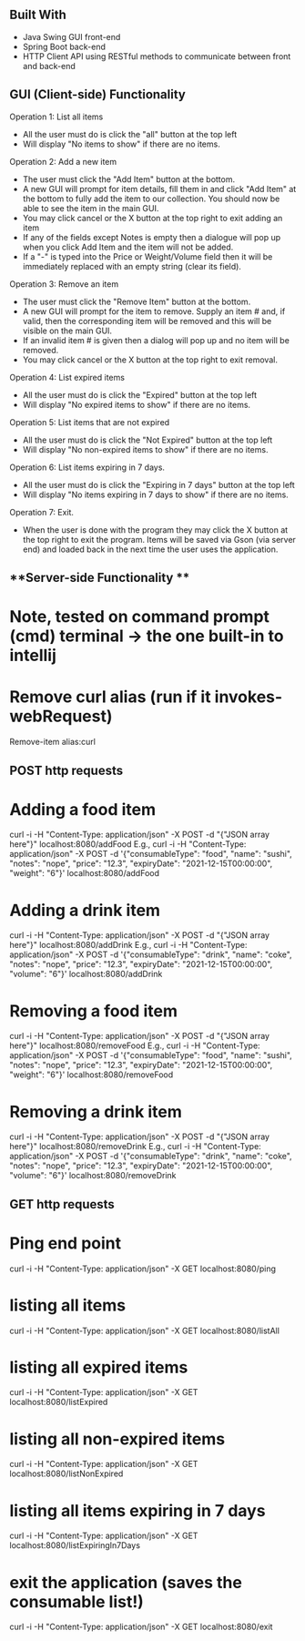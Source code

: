 **Built With**
-----------
- Java Swing GUI front-end
- Spring Boot back-end 
- HTTP Client API using RESTful methods to communicate between front and back-end

GUI (Client-side) Functionality
----------------------------------
Operation 1: List all items
- All the user must do is click the "all" button at the top left
- Will display "No items to show" if there are no items.

Operation 2: Add a new item
- The user must click the "Add Item" button at the bottom.
- A new GUI will prompt for item details, fill them in and click "Add Item" at the bottom
  to fully add the item to our collection. You should now be able to see the item in the main GUI.
- You may click cancel or the X button at the top right to exit adding an item
- If any of the fields except Notes is empty then a dialogue will pop up when you click
  Add Item and the item will not be added.
- If a "-" is typed into the Price or Weight/Volume field then it will be immediately replaced with
  an empty string (clear its field).

Operation 3: Remove an item
- The user must click the "Remove Item" button at the bottom.
- A new GUI will prompt for the item to remove. Supply an item # and, if valid,
  then the corresponding item will be removed and this will be visible on the main GUI.
- If an invalid item # is given then a dialog will pop up and no item will be removed.
- You may click cancel or the X button at the top right to exit removal.

Operation 4: List expired items
- All the user must do is click the "Expired" button at the top left
- Will display "No expired items to show" if there are no items.

Operation 5: List items that are not expired
- All the user must do is click the "Not Expired" button at the top left
- Will display "No non-expired items to show" if there are no items.

Operation 6: List items expiring in 7 days.
- All the user must do is click the "Expiring in 7 days" button at the top left
- Will display "No items expiring in 7 days to show" if there are no items.

Operation 7: Exit.
- When the user is done with the program they may click the X button at the top right
  to exit the program. Items will be saved via Gson (via server end) and loaded back in the next time
  the user uses the application.

**Server-side Functionality **
-------------------------------
# Note, tested on command prompt (cmd) terminal -> the one built-in to intellij

# Remove curl alias (run if it invokes-webRequest)
Remove-item alias:curl

POST http requests
-----------------
# Adding a food item
curl -i -H "Content-Type: application/json" -X POST -d "{"JSON array here"}" localhost:8080/addFood
E.g.,
curl -i -H "Content-Type: application/json" -X POST -d '{\"consumableType\": \"food\", \"name\": \"sushi\", \"notes\": \"nope\", \"price\": \"12.3\", \"expiryDate\": \"2021-12-15T00:00:00\", \"weight\": \"6\"}' localhost:8080/addFood

# Adding a drink item
curl -i -H "Content-Type: application/json" -X POST -d "{"JSON array here"}" localhost:8080/addDrink
E.g.,
curl -i -H "Content-Type: application/json" -X POST -d '{\"consumableType\": \"drink\", \"name\": \"coke\", \"notes\": \"nope\", \"price\": \"12.3\", \"expiryDate\": \"2021-12-15T00:00:00\", \"volume\": \"6\"}' localhost:8080/addDrink

# Removing a food item
curl -i -H "Content-Type: application/json" -X POST -d "{"JSON array here"}" localhost:8080/removeFood
E.g.,
curl -i -H "Content-Type: application/json" -X POST -d '{\"consumableType\": \"food\", \"name\": \"sushi\", \"notes\": \"nope\", \"price\": \"12.3\", \"expiryDate\": \"2021-12-15T00:00:00\", \"weight\": \"6\"}' localhost:8080/removeFood

# Removing a drink item
curl -i -H "Content-Type: application/json" -X POST -d "{"JSON array here"}" localhost:8080/removeDrink
E.g.,
curl -i -H "Content-Type: application/json" -X POST -d '{\"consumableType\": \"drink\", \"name\": \"coke\", \"notes\": \"nope\", \"price\": \"12.3\", \"expiryDate\": \"2021-12-15T00:00:00\", \"volume\": \"6\"}' localhost:8080/removeDrink

GET http requests
-----------------
# Ping end point
curl -i -H "Content-Type: application/json" -X GET localhost:8080/ping

# listing all items
curl -i -H "Content-Type: application/json" -X GET localhost:8080/listAll

# listing all expired items
curl -i -H "Content-Type: application/json" -X GET localhost:8080/listExpired

# listing all non-expired items
curl -i -H "Content-Type: application/json" -X GET localhost:8080/listNonExpired

# listing all items expiring in 7 days
curl -i -H "Content-Type: application/json" -X GET localhost:8080/listExpiringIn7Days

# exit the application (saves the consumable list!)
curl -i -H "Content-Type: application/json" -X GET localhost:8080/exit


